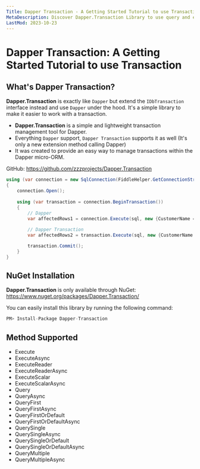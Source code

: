 ```yaml
---
Title: Dapper Transaction - A Getting Started Tutorial to use Transaction
MetaDescription: Discover Dapper.Transaction Library to use query and execute methods from the `IDbTransaction` interface. Learn about Dapper.Transaction limitations and how to install it with NuGet.
LastMod: 2023-10-23
---
```


# Dapper Transaction: A Getting Started Tutorial to use Transaction

## What's Dapper Transaction?

**Dapper.Transaction** is exactly like `Dapper` but extend the `IDbTransaction` interface instead and use `Dapper` under the hood. It's a simple library to make it easier to work with a transaction.

 - **Dapper.Transaction** is a simple and lightweight transaction management tool for Dapper. 
 - Everything `Dapper` support, `Dapper Transaction` supports it as well (It's only a new extension method calling Dapper)
 - It was created to provide an easy way to manage transactions within the Dapper micro-ORM.

GitHub: https://github.com/zzzprojects/Dapper.Transaction

```csharp
using (var connection = new SqlConnection(FiddleHelper.GetConnectionStringSqlServerW3Schools()))
{
	connection.Open();
	
	using (var transaction = connection.BeginTransaction())
	{
		// Dapper
		var affectedRows1 = connection.Execute(sql, new {CustomerName = "Mark"}, transaction: transaction);
		
		// Dapper Transaction
		var affectedRows2 = transaction.Execute(sql, new {CustomerName = "Mark"});

		transaction.Commit();
	}
}
```

## NuGet Installation

**Dapper.Transaction** is only available through NuGet: <a href="https://www.nuget.org/packages/Dapper.Transaction/" target="_blank">https://www.nuget.org/packages/Dapper.Transaction/</a>

You can easily install this library by running the following command:

```csharp
PM> Install-Package Dapper-Transaction 
```

## Method Supported

- Execute
- ExecuteAsync
- ExecuteReader
- ExecuteReaderAsync
- ExecuteScalar
- ExecuteScalarAsync
- Query
- QueryAsync
- QueryFirst
- QueryFirstAsync
- QueryFirstOrDefault
- QueryFirstOrDefaultAsync
- QuerySingle
- QuerySingleAsync
- QuerySingleOrDefault
- QuerySingleOrDefaultAsync
- QueryMultiple
- QueryMultipleAsync